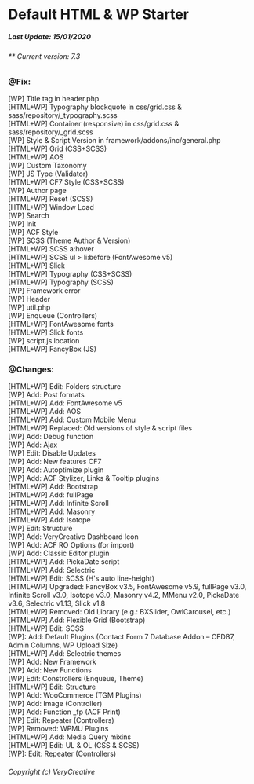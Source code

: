 # Default HTML & WP Starter
##### Last Update: 15/01/2020
###### ** Current version: 7.3

### @Fix:
[WP] Title tag in header.php<br />
[HTML+WP] Typography blockquote in css/grid.css & sass/repository/_typography.scss<br />
[HTML+WP] Container (responsive) in css/grid.css & sass/repository/_grid.scss<br />
[WP] Style & Script Version in framework/addons/inc/general.php<br />
[HTML+WP] Grid (CSS+SCSS)<br />
[HTML+WP] AOS<br />
[WP] Custom Taxonomy<br />
[WP] JS Type (Validator)<br />
[HTML+WP] CF7 Style (CSS+SCSS)<br />
[WP] Author page<br />
[HTML+WP] Reset (SCSS)<br />
[HTML+WP] Window Load<br />
[WP] Search<br />
[WP] Init<br />
[WP] ACF Style<br />
[WP] SCSS (Theme Author & Version)<br />
[HTML+WP] SCSS a:hover<br />
[HTML+WP] SCSS ul > li:before (FontAwesome v5)<br />
[HTML+WP] Slick<br />
[HTML+WP] Typography (CSS+SCSS)<br />
[HTML+WP] Typography (SCSS)<br />
[WP] Framework error<br />
[WP] Header<br />
[WP] util.php<br />
[WP] Enqueue (Controllers)<br />
[HTML+WP] FontAwesome fonts<br />
[HTML+WP] Slick fonts<br />
[WP] script.js location<br />
[HTML+WP] FancyBox (JS)<br />

### @Changes:
[HTML+WP] Edit: Folders structure<br />
[WP] Add: Post formats<br />
[HTML+WP] Add: FontAwesome v5<br />
[HTML+WP] Add: AOS<br />
[HTML+WP] Add: Custom Mobile Menu<br />
[HTML+WP] Replaced: Old versions of style & script files<br />
[WP] Add: Debug function<br />
[WP] Add: Ajax<br />
[WP] Edit: Disable Updates<br />
[WP] Add: New features CF7<br />
[WP] Add: Autoptimize plugin<br />
[WP] Add: ACF Stylizer, Links & Tooltip plugins<br />
[HTML+WP] Add: Bootstrap<br />
[HTML+WP] Add: fullPage<br />
[HTML+WP] Add: Infinite Scroll<br />
[HTML+WP] Add: Masonry<br />
[HTML+WP] Add: Isotope<br />
[WP] Edit: Structure<br />
[WP] Add: VeryCreative Dashboard Icon<br />
[WP] Add: ACF RO Options (for import)<br />
[WP] Add: Classic Editor plugin<br />
[HTML+WP] Add: PickaDate script<br />
[HTML+WP] Add: Selectric<br />
[HTML+WP] Edit: SCSS (H's auto line-height)<br />
[HTML+WP] Upgraded: FancyBox v3.5, FontAwesome v5.9, fullPage v3.0, Infinite Scroll v3.0, Isotope v3.0, Masonry v4.2, MMenu v2.0, PickaDate v3.6, Selectric v1.13, Slick v1.8<br />
[HTML+WP] Removed: Old Library (e.g.: BXSlider, OwlCarousel, etc.)<br />
[HTML+WP] Add: Flexible Grid (Bootstrap)<br />
[HTML+WP] Edit: SCSS<br />
[WP]: Add: Default Plugins (Contact Form 7 Database Addon – CFDB7, Admin Columns, WP Upload Size)<br />
[HTML+WP] Add: Selectric themes<br />
[WP] Add: New Framework<br />
[WP] Add: New Functions<br />
[WP] Edit: Constrollers (Enqueue, Theme)<br />
[HTML+WP] Edit: Structure<br />
[WP] Add: WooCommerce (TGM Plugins)<br />
[WP] Add: Image (Controller)<br />
[WP] Add: Function _fp (ACF Print)<br />
[WP] Edit: Repeater (Controllers)<br />
[WP] Removed: WPMU Plugins<br />
[HTML+WP] Add: Media Query mixins<br />
[HTML+WP] Edit: UL & OL (CSS & SCSS)<br />
[WP]: Edit: Repeater (Controllers)<br />

###### Copyright (c) VeryCreative